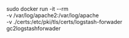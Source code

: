 sudo docker run -it --rm \
       -v /var/log/apache2:/var/log/apache \
       -v ./certs:/etc/pki/tls/certs/logstash-forwader \
       gc2logstashforwader
